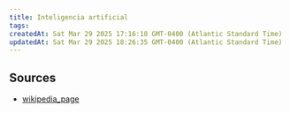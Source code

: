 ```yaml
---
title: Inteligencia artificial
tags: 
createdAt: Sat Mar 29 2025 17:16:18 GMT-0400 (Atlantic Standard Time)
updatedAt: Sat Mar 29 2025 18:26:35 GMT-0400 (Atlantic Standard Time)
---
```







## Sources
- [wikipedia_page](https://es.wikipedia.org/wiki/Inteligencia_artificial)
